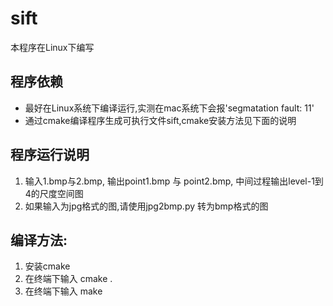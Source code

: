 # sift
本程序在Linux下编写
## 程序依赖
- 最好在Linux系统下编译运行,实测在mac系统下会报'segmatation fault: 11'
- 通过cmake编译程序生成可执行文件sift,cmake安装方法见下面的说明
## 程序运行说明
1. 输入1.bmp与2.bmp, 输出point1.bmp 与 point2.bmp, 中间过程输出level-1到4的尺度空间图
2. 如果输入为jpg格式的图,请使用jpg2bmp.py 转为bmp格式的图

## 编译方法:
1. 安装cmake
2. 在终端下输入 cmake .
3. 在终端下输入 make
